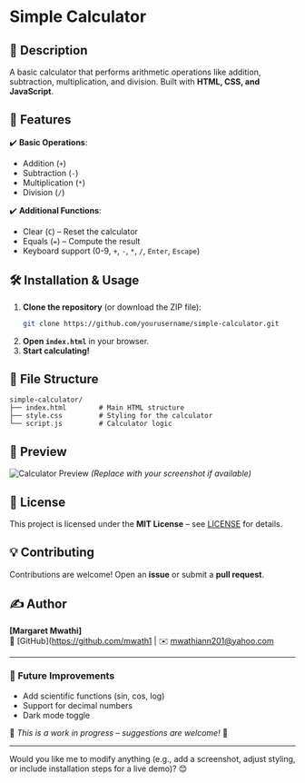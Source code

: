 # Simple Calculator  

## 📝 Description  
A basic calculator that performs arithmetic operations like addition, subtraction, multiplication, and division. Built with **HTML, CSS, and JavaScript**.  

## 🚀 Features  
✔️ **Basic Operations**:  
- Addition (`+`)  
- Subtraction (`-`)  
- Multiplication (`*`)  
- Division (`/`)  

✔️ **Additional Functions**:  
- Clear (`C`) – Reset the calculator  
- Equals (`=`) – Compute the result  
- Keyboard support (0-9, `+`, `-`, `*`, `/`, `Enter`, `Escape`)  

## 🛠️ Installation & Usage  
1. **Clone the repository** (or download the ZIP file):  
   ```sh
   git clone https://github.com/yourusername/simple-calculator.git
   ```
2. **Open `index.html`** in your browser.  
3. **Start calculating!**  

## 📂 File Structure  
```
simple-calculator/  
├── index.html        # Main HTML structure  
├── style.css         # Styling for the calculator  
└── script.js         # Calculator logic  
```

## 🌟 Preview  
![Calculator Preview](calculator-screenshot.png) *(Replace with your screenshot if available)*  

## 📜 License  
This project is licensed under the **MIT License** – see [LICENSE](LICENSE) for details.  

## 💡 Contributing  
Contributions are welcome! Open an **issue** or submit a **pull request**.  

## ✍️ Author  
**[Margaret Mwathi]**  
🔗 [GitHub](https://github.com/mwath1 | ✉️ mwathiann201@yahoo.com  

---

### 🎯 Future Improvements  
- Add scientific functions (sin, cos, log)  
- Support for decimal numbers  
- Dark mode toggle  

🚧 *This is a work in progress – suggestions are welcome!* 🚧  

---

Would you like me to modify anything (e.g., add a screenshot, adjust styling, or include installation steps for a live demo)? 😊
